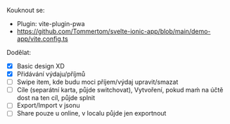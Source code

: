 Kouknout se:

-   Plugin: vite-plugin-pwa
-   https://github.com/Tommertom/svelte-ionic-app/blob/main/demo-app/vite.config.ts

Dodělat:

-   [x] Basic design XD
-   [x] Přidávání výdaju/příjmů
-   [ ] Swipe item, kde budu moci příjem/výdaj upravit/smazat
-   [ ] Cíle (separátní karta, půjde switchovat), Vytvoření, pokud maḿ na účtě dost na ten cíl, půjde splnit
-   [ ] Export/Import v jsonu
-   [ ] Share pouze u online, v localu půjde jen exportnout

